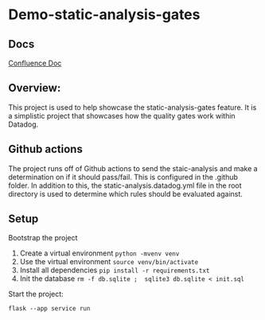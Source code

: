 # Demo-static-analysis-gates

## Docs
[Confluence Doc](https://datadoghq.atlassian.net/wiki/spaces/DE/pages/3061318175/Static+Analysis+Gates+Demo+App)

## Overview:
This project is used to help showcase the static-analysis-gates feature. It is a simplistic project that showcases how the quality gates work within Datadog. 

## Github actions
The project runs off of Github actions to send the staic-analysis and make a determination on if it should pass/fail. This is configured in the .github folder. In addition to this, the static-analysis.datadog.yml file in the root directory is used to determine which rules should be evaluated against.

## Setup
Bootstrap the project

1. Create a virtual environment `python -mvenv venv`
2. Use the virtual environment `source venv/bin/activate`
3. Install all dependencies `pip install -r requirements.txt`
4. Init the database `rm -f db.sqlite ;  sqlite3 db.sqlite < init.sql`

Start the project:

```shell
flask --app service run
```

